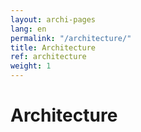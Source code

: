 ```yaml
---
layout: archi-pages
lang: en
permalink: "/architecture/"
title: Architecture
ref: architecture
weight: 1
---
```


# Architecture
